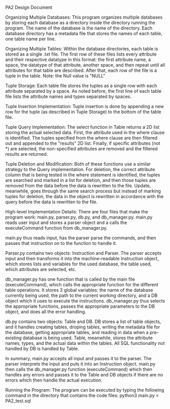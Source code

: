 PA2 Design Document

Organizing Multiple Databases:
This program organizes multiple databases by storing each database as a directory inside the directory running the program. The name of the database is the name of the directory. Each database directory has a metadata file that stores the names of each table, one table name per line.


Organizing Multiple Tables:
Within the database directories, each table is stored as a single .txt file. The first row of these files lists every attribute and their respective datatype in this format: the first attribute name, a space, the datatype of that attribute, another space, and then repeat until all attributes for that table are described. After that, each row of the file is a tuple in the table. Note: the Null value is "NULL"


Tuple Storage:
Each table file stores the tuples as a single row with each attribute separated by a space. As noted before, the first line of each table file lists the attribute names and types separated by spaces.


Tuple Insertion Implementation:
Tuple insertion is done by appending a new row for the tuple (as described in Tuple Storage) to the bottom of the table file.


Tuple Query Implementation:
The select function in Table returns a 2D list storing the actual selected data. First, the attribute used in the where clause is identified. The tuples specified from the where clause are then filtered out and appended to the "results" 2D list. Finally, if specific attributes (not *) are selected, the non-specified attributes are removed and the filtered results are returned.


Tuple Deletion and Modification:
Both of these functions use a similar strategy to the Query implementation. For deletion, the correct attribute column that is being tested in the where statement is identified, the tuples are searched and marked in a list for deletion, and then those tuples are removed from the data before the data is rewritten to the file. Update, meanwhile, goes through the same search process but instead of marking tuples for deletion, the data in the object is rewritten in accordance with the query before the data is rewritten to the file.


High-level Implementation Details:
There are four files that make the program work: main.py, parser.py, db.py, and db_manager.py. main.py reads user input and stores a parser object and a calls the executeCommand function from db_manager.py. 

main.py thus reads input, has the parser parse the commands, and then passes that instruction on to the function to handle it. 

Parser.py contains two objects: Instruction and Parser. The parser accepts input and then transforms it into the machine-readable Instruction object, which stores lists and variables for the used database, the table used, which attributes are selected, etc.

db_manager.py has one function that is called by the main file (executeCommand), which calls the appropriate function for the different table operations. It stores 3 global variables: the name of the database currently being used, the path to the current working directory, and a DB object which it uses to execute the instructions. db_manager.py thus selects the appropriate functions, passes the appropriate parameters to the DB object, and does all the error handling.

db.py contains two objects: Table and DB. DB stores a list of table objects, and it handles creating tables, droping tables, writing the metadata file for the database, getting appropriate tables, and reading in data when a pre-existing database is being used. Table, meanwhile, stores the attribute names, types, and the actual data within the tables. All SQL functionality not handled by DB is handled by Table.

In summary, main.py accepts all input and passes it to the parser. The parser interprets the input and puts it into an Instruction object. main.py then calls the db_manager.py function (executeCommand) which then handles any errors and passes it to the Table and DB objects if there are no errors which then handle the actual execution.


Running the Program:
The program can be executed by typing the following command in the directory that contains the code files:
python3 main.py < PA2_test.sql
